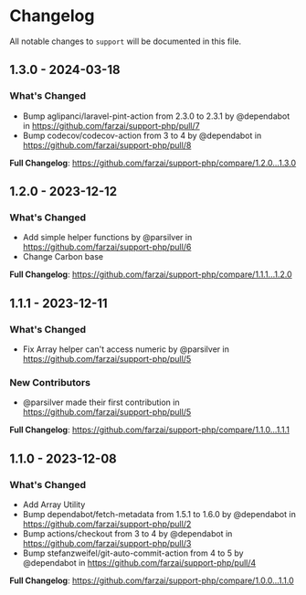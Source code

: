 # Changelog

All notable changes to `support` will be documented in this file.

## 1.3.0 - 2024-03-18

### What's Changed

* Bump aglipanci/laravel-pint-action from 2.3.0 to 2.3.1 by @dependabot in https://github.com/farzai/support-php/pull/7
* Bump codecov/codecov-action from 3 to 4 by @dependabot in https://github.com/farzai/support-php/pull/8

**Full Changelog**: https://github.com/farzai/support-php/compare/1.2.0...1.3.0

## 1.2.0 - 2023-12-12

### What's Changed

* Add simple helper functions by @parsilver in https://github.com/farzai/support-php/pull/6
* Change Carbon base

**Full Changelog**: https://github.com/farzai/support-php/compare/1.1.1...1.2.0

## 1.1.1 - 2023-12-11

### What's Changed

* Fix Array helper can't access numeric by @parsilver in https://github.com/farzai/support-php/pull/5

### New Contributors

* @parsilver made their first contribution in https://github.com/farzai/support-php/pull/5

**Full Changelog**: https://github.com/farzai/support-php/compare/1.1.0...1.1.1

## 1.1.0 - 2023-12-08

### What's Changed

* Add Array Utility
* Bump dependabot/fetch-metadata from 1.5.1 to 1.6.0 by @dependabot in https://github.com/farzai/support-php/pull/2
* Bump actions/checkout from 3 to 4 by @dependabot in https://github.com/farzai/support-php/pull/3
* Bump stefanzweifel/git-auto-commit-action from 4 to 5 by @dependabot in https://github.com/farzai/support-php/pull/4

**Full Changelog**: https://github.com/farzai/support-php/compare/1.0.0...1.1.0
